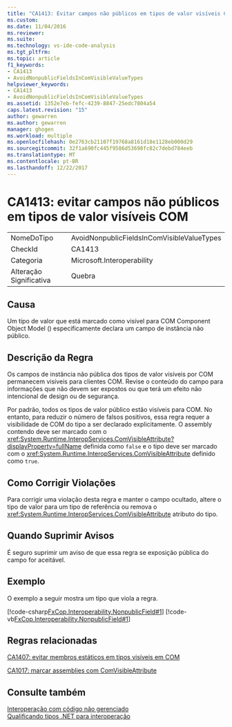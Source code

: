 ```yaml
---
title: "CA1413: Evitar campos não públicos em tipos de valor visíveis COM | Microsoft Docs"
ms.custom: 
ms.date: 11/04/2016
ms.reviewer: 
ms.suite: 
ms.technology: vs-ide-code-analysis
ms.tgt_pltfrm: 
ms.topic: article
f1_keywords:
- CA1413
- AvoidNonpublicFieldsInComVisibleValueTypes
helpviewer_keywords:
- CA1413
- AvoidNonpublicFieldsInComVisibleValueTypes
ms.assetid: 1352e7eb-fefc-4239-8847-25edc7804a54
caps.latest.revision: "15"
author: gewarren
ms.author: gewarren
manager: ghogen
ms.workload: multiple
ms.openlocfilehash: 0e2763cb21107f19768a8161d18e1128eb000d29
ms.sourcegitcommit: 32f1a690fc445f9586d53698fc82c7debd784eeb
ms.translationtype: MT
ms.contentlocale: pt-BR
ms.lasthandoff: 12/22/2017
---
```

# <a name="ca1413-avoid-non-public-fields-in-com-visible-value-types"></a>CA1413: evitar campos não públicos em tipos de valor visíveis COM
|||  
|-|-|  
|NomeDoTipo|AvoidNonpublicFieldsInComVisibleValueTypes|  
|CheckId|CA1413|  
|Categoria|Microsoft.Interoperability|  
|Alteração Significativa|Quebra|  
  
## <a name="cause"></a>Causa  
 Um tipo de valor que está marcado como visível para COM Component Object Model () especificamente declara um campo de instância não público.  
  
## <a name="rule-description"></a>Descrição da Regra  
 Os campos de instância não pública dos tipos de valor visíveis por COM permanecem visíveis para clientes COM. Revise o conteúdo do campo para informações que não devem ser expostos ou que terá um efeito não intencional de design ou de segurança.  
  
 Por padrão, todos os tipos de valor público estão visíveis para COM. No entanto, para reduzir o número de falsos positivos, essa regra requer a visibilidade de COM do tipo a ser declarado explicitamente. O assembly contendo deve ser marcado com o <xref:System.Runtime.InteropServices.ComVisibleAttribute?displayProperty=fullName> definida como `false` e o tipo deve ser marcado com o <xref:System.Runtime.InteropServices.ComVisibleAttribute> definido como `true`.  
  
## <a name="how-to-fix-violations"></a>Como Corrigir Violações  
 Para corrigir uma violação desta regra e manter o campo ocultado, altere o tipo de valor para um tipo de referência ou remova o <xref:System.Runtime.InteropServices.ComVisibleAttribute> atributo do tipo.  
  
## <a name="when-to-suppress-warnings"></a>Quando Suprimir Avisos  
 É seguro suprimir um aviso de que essa regra se exposição pública do campo for aceitável.  
  
## <a name="example"></a>Exemplo  
 O exemplo a seguir mostra um tipo que viola a regra.  
  
 [!code-csharp[FxCop.Interoperability.NonpublicField#1](../code-quality/codesnippet/CSharp/ca1413-avoid-non-public-fields-in-com-visible-value-types_1.cs)]
 [!code-vb[FxCop.Interoperability.NonpublicField#1](../code-quality/codesnippet/VisualBasic/ca1413-avoid-non-public-fields-in-com-visible-value-types_1.vb)]  
  
## <a name="related-rules"></a>Regras relacionadas  
 [CA1407: evitar membros estáticos em tipos visíveis em COM](../code-quality/ca1407-avoid-static-members-in-com-visible-types.md)  
  
 [CA1017: marcar assemblies com ComVisibleAttribute](../code-quality/ca1017-mark-assemblies-with-comvisibleattribute.md)  
  
## <a name="see-also"></a>Consulte também  
 [Interoperação com código não gerenciado](/dotnet/framework/interop/index)   
 [Qualificando tipos .NET para interoperação](/dotnet/framework/interop/qualifying-net-types-for-interoperation)